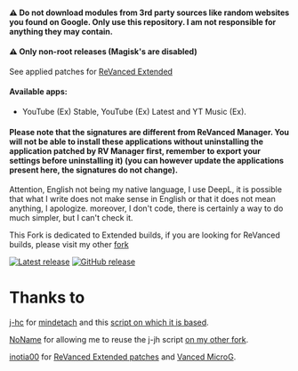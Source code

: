 #### ⚠️ Do not download modules from 3rd party sources like random websites you found on Google. Only use this repository. I am not responsible for anything they may contain.
#### ⚠️ Only non-root releases (Magisk's are disabled)

   See applied patches for [ReVanced Extended](https://github.com/kevinr99089/revanced.extended/blob/main/config-rv-ex.toml)

#### Available apps: 
- YouTube (Ex) Stable, YouTube (Ex) Latest and YT Music (Ex).

#### Please note that the signatures are different from ReVanced Manager. You will not be able to install these applications without uninstalling the application patched by RV Manager first, remember to export your settings before uninstalling it) (you can however update the applications present here, the signatures do not change).

Attention, English not being my native language, I use DeepL, it is possible that what I write does not make sense in English or that it does not mean anything, I apologize. moreover, I don't code, there is certainly a way to do much simpler, but I can't check it.

This Fork is dedicated to Extended builds, if you are looking for ReVanced builds, please visit my other [fork](https://github.com/kevinr99089/revanced.builder)

[![Latest release](https://badgen.net/github/release/kevinr99089/revanced.extended)](https://github.com/kevinr99089/revanced.extended/releases)
[![GitHub release](https://img.shields.io/github/release/kevinr99089/revanced.extended.svg)](https://GitHub.com/kevinr99089/revanced.extended/releases/latest)

# Thanks to
[j-hc](https://github.com/j-hc) for [mindetach](https://github.com/j-hc/mindetach-magisk/tree/b821dc8ec683802e572d79e18820f66a46a3ded0) and this [script on which it is based](https://github.com/j-hc/revanced-magisk-module).

[NoName](https://github.com/NoName-exe) for allowing me to reuse the j-jh script [on my other fork](https://github.com/kevinr99089/revanced.builder).

[inotia00](https://github.com/inotia00) for [ReVanced Extended patches](https://github.com/inotia00/revanced-patches/tree/revanced-extended) and [Vanced MicroG](https://github.com/inotia00/VancedMicroG/releases).
